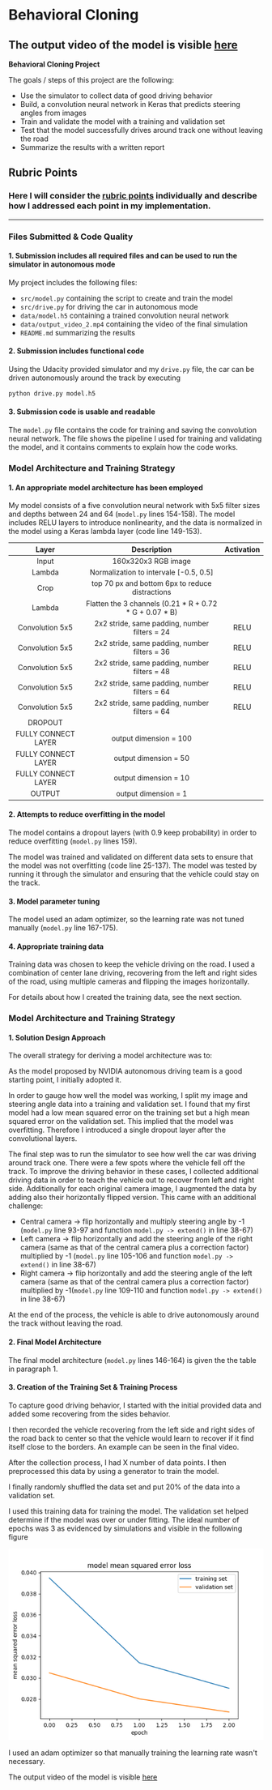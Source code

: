 # **Behavioral Cloning** 

The output video of the model is visible [here](./data/output_video_2.mp4)
---

**Behavioral Cloning Project**

The goals / steps of this project are the following:
* Use the simulator to collect data of good driving behavior
* Build, a convolution neural network in Keras that predicts steering angles from images
* Train and validate the model with a training and validation set
* Test that the model successfully drives around track one without leaving the road
* Summarize the results with a written report


[//]: # (Image References)

[image1]: ./data/figure_loss.png "Loss / Epoch"

## Rubric Points
### Here I will consider the [rubric points](https://review.udacity.com/#!/rubrics/432/view) individually and describe how I addressed each point in my implementation.  

---
### Files Submitted & Code Quality

#### 1. Submission includes all required files and can be used to run the simulator in autonomous mode

My project includes the following files:
* `src/model.py` containing the script to create and train the model
* `src/drive.py` for driving the car in autonomous mode
* `data/model.h5` containing a trained convolution neural network 
* `data/output_video_2.mp4` containing the video of the final simulation
* `README.md` summarizing the results

#### 2. Submission includes functional code
Using the Udacity provided simulator and my `drive.py` file, the car can be driven autonomously around the track by executing 
```sh
python drive.py model.h5
```

#### 3. Submission code is usable and readable

The `model.py` file contains the code for training and saving the convolution neural network. The file shows the pipeline I used for training and validating the model, and it contains comments to explain how the code works.

### Model Architecture and Training Strategy

#### 1. An appropriate model architecture has been employed

My model consists of a five convolution neural network with 5x5 filter sizes and depths between 24 and 64 (`model.py` lines 154-158). The model includes RELU layers to introduce nonlinearity, and the data is normalized in the model using a Keras lambda layer (code line 149-153). 

| Layer         		|     Description	        					            |  Activation         		|
|:---------------------:|:---------------------------------------------------------:| :------------------------:|
| Input         		| 160x320x3 RGB image 							            |                           |
| Lambda             	| Normalization to intervale [-0.5, 0.5]	                |                           |
| Crop					| top 70 px and bottom 6px to reduce distractions           |                           |
| Lambda              	| Flatten the 3 channels (0.21 * R + 0.72 * G + 0.07 * B)   |                           |
| Convolution 5x5	    | 2x2 stride, same padding, number filters = 24         	| RELU                      |
| Convolution 5x5	    | 2x2 stride, same padding, number filters = 36         	| RELU                      |
| Convolution 5x5	    | 2x2 stride, same padding, number filters = 48         	| RELU                      |
| Convolution 5x5	    | 2x2 stride, same padding, number filters = 64         	| RELU                      |
| Convolution 5x5	    | 2x2 stride, same padding, number filters = 64         	| RELU                      |
| DROPOUT   			|           		                            			|                           |
| FULLY CONNECT LAYER	| output dimension = 100 					                |                           |
| FULLY CONNECT LAYER	| output dimension = 50 					                |                           |
| FULLY CONNECT LAYER	| output dimension = 10 					                |                           |
| OUTPUT            	| output dimension = 1			    	                    |                           |

#### 2. Attempts to reduce overfitting in the model

The model contains a dropout layers (with 0.9 keep probability) in order to reduce overfitting (`model.py` lines 159). 

The model was trained and validated on different data sets to ensure that the model was not overfitting (code line 25-137). The model was tested by running it through the simulator and ensuring that the vehicle could stay on the track.

#### 3. Model parameter tuning

The model used an adam optimizer, so the learning rate was not tuned manually (`model.py` line 167-175).

#### 4. Appropriate training data

Training data was chosen to keep the vehicle driving on the road. I used a combination of center lane driving, recovering from the left and right sides of the road, using multiple cameras and flipping the images horizontally.

For details about how I created the training data, see the next section. 

### Model Architecture and Training Strategy

#### 1. Solution Design Approach

The overall strategy for deriving a model architecture was to:

As the model proposed by NVIDIA autonomous driving team is a good starting point, I initially adopted it.

In order to gauge how well the model was working, I split my image and steering angle data into a training and validation set. I found that my first model had a low mean squared error on the training set but a high mean squared error on the validation set. This implied that the model was overfitting. Therefore I introduced a single dropout layer after the convolutional layers.

The final step was to run the simulator to see how well the car was driving around track one. There were a few spots where the vehicle fell off the track. To improve the driving behavior in these cases, I collected additional driving data in order to teach the vehicle out to recover from left and right side. Additionally for each original camera image, I augmented the data by adding  also their horizontally flipped version. This came with an additional challenge:

- Central camera -> flip horizontally and multiply steering angle by -1 (`model.py` line 93-97 and function `model.py -> extend()` in line 38-67)
- Left camera -> flip horizontally and add the steering angle of the right camera (same as that of the central camera plus a correction factor) multiplied by -1 (`model.py` line 105-106 and function `model.py -> extend()` in line 38-67)
- Right camera -> flip horizontally and add the steering angle of the left camera (same as that of the central camera plus a correction factor) multiplied by -1(`model.py` line 109-110 and function `model.py -> extend()` in line 38-67)

At the end of the process, the vehicle is able to drive autonomously around the track without leaving the road.

#### 2. Final Model Architecture

The final model architecture (`model.py` lines 146-164) is given the the table in paragraph 1.

#### 3. Creation of the Training Set & Training Process

To capture good driving behavior, I started with the initial provided data and added some recovering from the sides behavior.


I then recorded the vehicle recovering from the left side and right sides of the road back to center so that the vehicle would learn to recover if it find itself close to the borders. An example can be seen in the final video.

After the collection process, I had X number of data points. I then preprocessed this data by using a generator to train the model.


I finally randomly shuffled the data set and put 20% of the data into a validation set. 

I used this training data for training the model. The validation set helped determine if the model was over or under fitting. The ideal number of epochs was 3 as evidenced by
simulations and visible in the following figure

![alt text][image1]

I used an adam optimizer so that manually training the learning rate wasn't necessary.

The output video of the model is visible [here](./data/output_video_2.mp4)